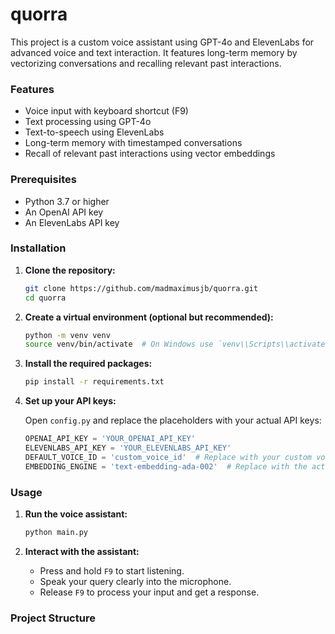 # quorra

This project is a custom voice assistant using GPT-4o and ElevenLabs for advanced voice and text interaction. It features long-term memory by vectorizing conversations and recalling relevant past interactions.

### Features

- Voice input with keyboard shortcut (F9)
- Text processing using GPT-4o
- Text-to-speech using ElevenLabs
- Long-term memory with timestamped conversations
- Recall of relevant past interactions using vector embeddings

### Prerequisites

- Python 3.7 or higher
- An OpenAI API key
- An ElevenLabs API key

### Installation

1. **Clone the repository:**

    ```bash
    git clone https://github.com/madmaximusjb/quorra.git
    cd quorra
    ```

2. **Create a virtual environment (optional but recommended):**

    ```bash
    python -m venv venv
    source venv/bin/activate  # On Windows use `venv\\Scripts\\activate`
    ```

3. **Install the required packages:**

    ```bash
    pip install -r requirements.txt
    ```

4. **Set up your API keys:**

    Open `config.py` and replace the placeholders with your actual API keys:

    ```python
    OPENAI_API_KEY = 'YOUR_OPENAI_API_KEY'
    ELEVENLABS_API_KEY = 'YOUR_ELEVENLABS_API_KEY'
    DEFAULT_VOICE_ID = 'custom_voice_id'  # Replace with your custom voice ID
    EMBEDDING_ENGINE = 'text-embedding-ada-002'  # Replace with the actual engine if needed
    ```

### Usage

1. **Run the voice assistant:**

    ```bash
    python main.py
    ```

2. **Interact with the assistant:**

    - Press and hold `F9` to start listening.
    - Speak your query clearly into the microphone.
    - Release `F9` to process your input and get a response.

### Project Structure


